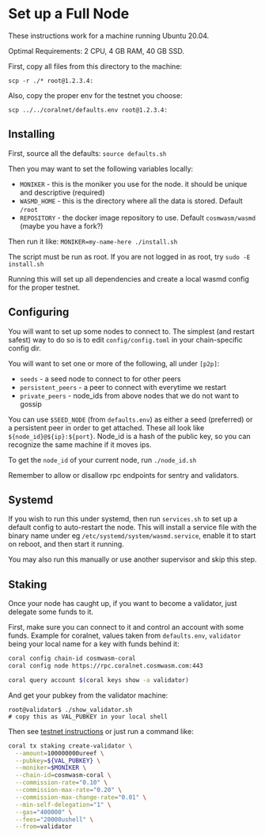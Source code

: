 # Set up a Full Node

These instructions work for a machine running Ubuntu 20.04. 

Optimal Requirements: 2 CPU, 4 GB RAM, 40 GB SSD.

First, copy all files from this directory to the machine:

`scp -r ./* root@1.2.3.4:`

Also, copy the proper env for the testnet you choose:

`scp ../../coralnet/defaults.env root@1.2.3.4:`

## Installing

First, source all the defaults: `source defaults.sh`

Then you may want to set the following variables locally:

* `MONIKER` - this is the moniker you use for the node. it should be unique and descriptive (required)
* `WASMD_HOME` - this is the directory where all the data is stored. Default `/root`
* `REPOSITORY` - the docker image repository to use. Default `cosmwasm/wasmd` (maybe you have a fork?)

Then run it like: `MONIKER=my-name-here ./install.sh`

The script must be run as root. If you are not logged in as root, try `sudo -E install.sh`

Running this will set up all dependencies and create a local wasmd config for the proper testnet.

## Configuring

You will want to set up some nodes to connect to. The simplest (and restart safest) way to do so
is to edit `config/config.toml` in your chain-specific config dir.

You will want to set one or more of the following, all under `[p2p]`:

* `seeds` - a seed node to connect to for other peers
* `persistent_peers` - a peer to connect with everytime we restart
* `private_peers` - node_ids from above nodes that we do not want to gossip

You can use `$SEED_NODE` (from `defaults.env`) as either a seed (preferred) or a persistent peer
in order to get attached. These all look like `${node_id}@${ip}:${port}`. Node_id is a hash of the
public key, so you can recognize the same machine if it moves ips.

To get the `node_id` of your current node, run `./node_id.sh`

Remember to allow or disallow rpc endpoints for sentry and validators.

## Systemd

If you wish to run this under systemd, then run `services.sh` to set up a default config to auto-restart the node.
This will install a service file with the binary name under eg `/etc/systemd/system/wasmd.service`,
enable it to start on reboot, and then start it running.

You may also run this manually or use another supervisor and skip this step.

## Staking

Once your node has caught up, if you want to become a validator, just delegate some funds to it.

First, make sure you can connect to it and control an account with some funds.
Example for coralnet, values taken from `defaults.env`, `validator` being your local name for a key with funds behind it:

```bash
coral config chain-id cosmwasm-coral
coral config node https://rpc.coralnet.cosmwasm.com:443

coral query account $(coral keys show -a validator)
```

And get your pubkey from the validator machine:

```
root@validator$ ./show_validator.sh
# copy this as VAL_PUBKEY in your local shell
```

Then see [testnet instructions](https://docs.cosmwasm.com/testnets/testnets.html) or just run a command like:

```bash
coral tx staking create-validator \
  --amount=100000000ureef \
  --pubkey=${VAL_PUBKEY} \
  --moniker=$MONIKER \
  --chain-id=cosmwasm-coral \
  --commission-rate="0.10" \
  --commission-max-rate="0.20" \
  --commission-max-change-rate="0.01" \
  --min-self-delegation="1" \
  --gas="400000" \
  --fees="20000ushell" \
  --from=validator
```
